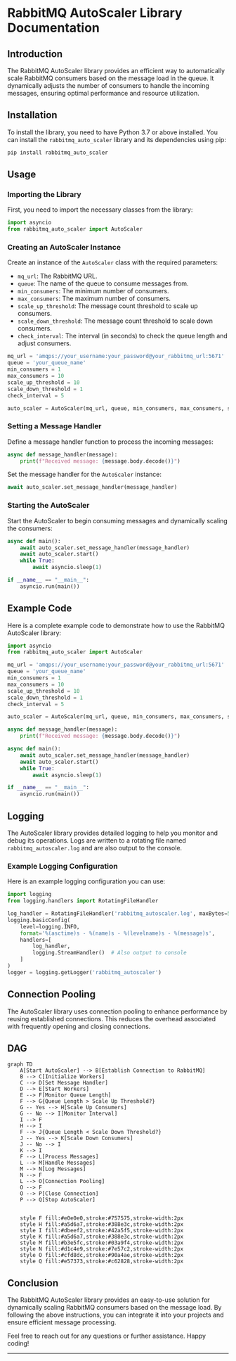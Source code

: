 # RabbitMQ AutoScaler Library Documentation

## Introduction

The RabbitMQ AutoScaler library provides an efficient way to automatically scale RabbitMQ consumers based on the message load in the queue. It dynamically adjusts the number of consumers to handle the incoming messages, ensuring optimal performance and resource utilization.

## Installation

To install the library, you need to have Python 3.7 or above installed. You can install the `rabbitmq_auto_scaler` library and its dependencies using pip:

```bash
pip install rabbitmq_auto_scaler
```

## Usage

### Importing the Library

First, you need to import the necessary classes from the library:

```python
import asyncio
from rabbitmq_auto_scaler import AutoScaler
```

### Creating an AutoScaler Instance

Create an instance of the `AutoScaler` class with the required parameters:

- `mq_url`: The RabbitMQ URL.
- `queue`: The name of the queue to consume messages from.
- `min_consumers`: The minimum number of consumers.
- `max_consumers`: The maximum number of consumers.
- `scale_up_threshold`: The message count threshold to scale up consumers.
- `scale_down_threshold`: The message count threshold to scale down consumers.
- `check_interval`: The interval (in seconds) to check the queue length and adjust consumers.

```python
mq_url = 'amqps://your_username:your_password@your_rabbitmq_url:5671'
queue = 'your_queue_name'
min_consumers = 1
max_consumers = 10
scale_up_threshold = 10
scale_down_threshold = 1
check_interval = 5

auto_scaler = AutoScaler(mq_url, queue, min_consumers, max_consumers, scale_up_threshold, scale_down_threshold, check_interval)
```

### Setting a Message Handler

Define a message handler function to process the incoming messages:

```python
async def message_handler(message):
    print(f"Received message: {message.body.decode()}")
```

Set the message handler for the `AutoScaler` instance:

```python
await auto_scaler.set_message_handler(message_handler)
```

### Starting the AutoScaler

Start the AutoScaler to begin consuming messages and dynamically scaling the consumers:

```python
async def main():
    await auto_scaler.set_message_handler(message_handler)
    await auto_scaler.start()
    while True:
        await asyncio.sleep(1)

if __name__ == "__main__":
    asyncio.run(main())
```

## Example Code

Here is a complete example code to demonstrate how to use the RabbitMQ AutoScaler library:

```python
import asyncio
from rabbitmq_auto_scaler import AutoScaler

mq_url = 'amqps://your_username:your_password@your_rabbitmq_url:5671'
queue = 'your_queue_name'
min_consumers = 1
max_consumers = 10
scale_up_threshold = 10
scale_down_threshold = 1
check_interval = 5

auto_scaler = AutoScaler(mq_url, queue, min_consumers, max_consumers, scale_up_threshold, scale_down_threshold, check_interval)

async def message_handler(message):
    print(f"Received message: {message.body.decode()}")

async def main():
    await auto_scaler.set_message_handler(message_handler)
    await auto_scaler.start()
    while True:
        await asyncio.sleep(1)

if __name__ == "__main__":
    asyncio.run(main())
```

## Logging

The AutoScaler library provides detailed logging to help you monitor and debug its operations. Logs are written to a rotating file named `rabbitmq_autoscaler.log` and are also output to the console.

### Example Logging Configuration

Here is an example logging configuration you can use:

```python
import logging
from logging.handlers import RotatingFileHandler

log_handler = RotatingFileHandler('rabbitmq_autoscaler.log', maxBytes=5*1024*1024, backupCount=3)
logging.basicConfig(
    level=logging.INFO,
    format='%(asctime)s - %(name)s - %(levelname)s - %(message)s',
    handlers=[
        log_handler,
        logging.StreamHandler()  # Also output to console
    ]
)
logger = logging.getLogger('rabbitmq_autoscaler')
```

## Connection Pooling

The AutoScaler library uses connection pooling to enhance performance by reusing established connections. This reduces the overhead associated with frequently opening and closing connections.

## DAG
```mermaid
graph TD
    A[Start AutoScaler] --> B[Establish Connection to RabbitMQ]
    B --> C[Initialize Workers]
    C --> D[Set Message Handler]
    D --> E[Start Workers]
    E --> F[Monitor Queue Length]
    F --> G{Queue Length > Scale Up Threshold?}
    G -- Yes --> H[Scale Up Consumers]
    G -- No --> I[Monitor Interval]
    I --> F
    H --> I
    F --> J{Queue Length < Scale Down Threshold?}
    J -- Yes --> K[Scale Down Consumers]
    J -- No --> I
    K --> I
    F --> L[Process Messages]
    L --> M[Handle Messages]
    M --> N[Log Messages]
    N --> F
    L --> O[Connection Pooling]
    O --> F
    O --> P[Close Connection]
    P --> Q[Stop AutoScaler]

 
    style F fill:#e0e0e0,stroke:#757575,stroke-width:2px
    style H fill:#a5d6a7,stroke:#388e3c,stroke-width:2px
    style I fill:#dbeef2,stroke:#42a5f5,stroke-width:2px
    style K fill:#a5d6a7,stroke:#388e3c,stroke-width:2px
    style M fill:#b3e5fc,stroke:#03a9f4,stroke-width:2px
    style N fill:#d1c4e9,stroke:#7e57c2,stroke-width:2px
    style O fill:#cfd8dc,stroke:#90a4ae,stroke-width:2px
    style Q fill:#e57373,stroke:#c62828,stroke-width:2px
```

## Conclusion

The RabbitMQ AutoScaler library provides an easy-to-use solution for dynamically scaling RabbitMQ consumers based on the message load. By following the above instructions, you can integrate it into your projects and ensure efficient message processing.

Feel free to reach out for any questions or further assistance. Happy coding!

---